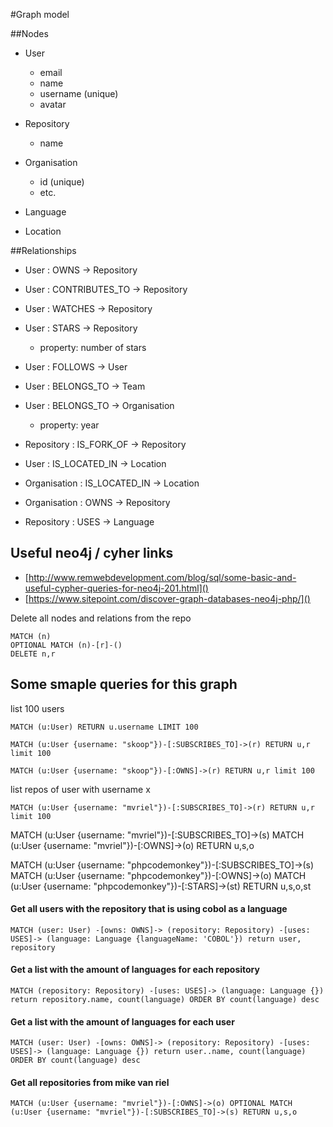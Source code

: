 #Graph model

##Nodes
* User
    * email
    * name
    * username (unique)
    * avatar
    
* Repository
    * name
    
* Organisation
    * id (unique)
    * etc.
    
* Language
* Location


##Relationships
* User : OWNS -> Repository
* User : CONTRIBUTES_TO -> Repository
* User : WATCHES -> Repository
* User : STARS -> Repository
    * property: number of stars

* User : FOLLOWS -> User
* User : BELONGS_TO -> Team
* User : BELONGS_TO -> Organisation
    * property: year

* Repository : IS_FORK_OF -> Repository

* User : IS_LOCATED_IN -> Location
* Organisation : IS_LOCATED_IN -> Location

* Organisation : OWNS -> Repository

* Repository : USES -> Language


## Useful neo4j / cyher links
* [http://www.remwebdevelopment.com/blog/sql/some-basic-and-useful-cypher-queries-for-neo4j-201.html]()
* [https://www.sitepoint.com/discover-graph-databases-neo4j-php/]()

Delete all nodes and relations from the repo

    MATCH (n)
    OPTIONAL MATCH (n)-[r]-()
    DELETE n,r
    
    
## Some smaple queries for this graph

list 100 users
    
    MATCH (u:User) RETURN u.username LIMIT 100
    
    MATCH (u:User {username: "skoop"})-[:SUBSCRIBES_TO]->(r) RETURN u,r limit 100
    
    MATCH (u:User {username: "skoop"})-[:OWNS]->(r) RETURN u,r limit 100
    

list  repos of user with username x
    
    MATCH (u:User {username: "mvriel"})-[:SUBSCRIBES_TO]->(r) RETURN u,r limit 100
    
    
MATCH (u:User {username: "mvriel"})-[:SUBSCRIBES_TO]->(s)
MATCH (u:User {username: "mvriel"})-[:OWNS]->(o)
RETURN u,s,o

MATCH (u:User {username: "phpcodemonkey"})-[:SUBSCRIBES_TO]->(s)
MATCH (u:User {username: "phpcodemonkey"})-[:OWNS]->(o)
MATCH (u:User {username: "phpcodemonkey"})-[:STARS]->(st)
RETURN u,s,o,st

#### Get all users with the repository that is using cobol as a language
    MATCH (user: User) -[owns: OWNS]-> (repository: Repository) -[uses: USES]-> (language: Language {languageName: 'COBOL'}) return user, repository

#### Get a list with the amount of languages for each repository
    MATCH (repository: Repository) -[uses: USES]-> (language: Language {}) return repository.name, count(language) ORDER BY count(language) desc

#### Get a list with the amount of languages for each user
    MATCH (user: User) -[owns: OWNS]-> (repository: Repository) -[uses: USES]-> (language: Language {}) return user..name, count(language) ORDER BY count(language) desc

#### Get all repositories from mike van riel
    MATCH (u:User {username: "mvriel"})-[:OWNS]->(o) OPTIONAL MATCH (u:User {username: "mvriel"})-[:SUBSCRIBES_TO]->(s) RETURN u,s,o
